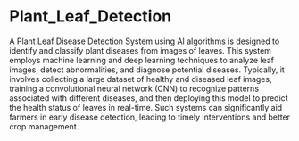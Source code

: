# Plant_Leaf_Detection
A Plant Leaf Disease Detection System using AI algorithms is designed to identify and classify plant diseases from images of leaves. This system employs machine learning and deep learning techniques to analyze leaf images, detect abnormalities, and diagnose potential diseases. Typically, it involves collecting a large dataset of healthy and diseased leaf images, training a convolutional neural network (CNN) to recognize patterns associated with different diseases, and then deploying this model to predict the health status of leaves in real-time. Such systems can significantly aid farmers in early disease detection, leading to timely interventions and better crop management.
